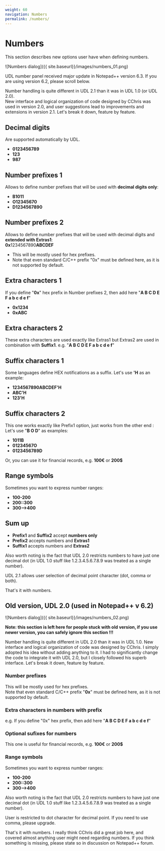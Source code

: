 ```yaml
---
weight: 60
navigation: Numbers
permalink: /numbers/
---
```


# Numbers

This section describes new options user have when defining numbers.

![Numbers dialog]({{ site.baseurl}}/images/numbers_01.png)

UDL number panel received major update in Notepad++ version 6.3. If you are using version 6.2, please scroll below.

Number handling is quite different in UDL 2.1 than it was in UDL 1.0 (or UDL 2.0).<br>
New interface and logical organization of code designed by CChris was used in version 2.0, and user suggestions lead to improvements and extensions in version 2.1. Let's break it down, feature by feature.

## Decimal digits

Are supported automatically by UDL.

- __0123456789__
- __123__
- __987__

## Number prefixes 1

Allows to define number prefixes that will be used with __decimal digits only__:

- __B1011__
- __O12345670__
- __D1234567890__

## Number prefixes 2

Allows to define number prefixes that will be used with decimal digits and __extended with Extras1__:<br>
**0x**1234567890**ABCDEF**

- This will be mostly used for hex prefixes.
- Note that even standard C/C++ prefix "0x" must be defined here, as it is not supported by default.

## Extra characters 1

If you define "__0x__" hex prefix in Number prefixes 2, then add here "__A B C D E F a b c d e f__"

- __0x1234__
- __0xABC__

## Extra characters 2

These extra characters are used exactly like Extras1 but Extras2 are used in combination with __Suffix1__. e.g. "__A B C D E F a b c d e f__"

## Suffix characters 1

Some languages define HEX notifications as a suffix. Let's use __'H__ as an example:

- __1234567890ABCDEF'H__
- __ABC'H__
- __123'H__

## Suffix characters 2

This one works exactly like Prefix1 option, just works from the other end : Let's use "__B O D__" as examples:

- __1011B__
- __01234567O__
- __0123456789D__

Or, you can use it for financial records, e.g. __100€__ or __200$__

## Range symbols

Sometimes you want to express number ranges:

- __100-200__
- __200::300__
- __300-->400__

## Sum up

- __Prefix1__ and __Suffix2__ accept __numbers only__
- __Prefix2__ accepts numbers and __Extras1__
- __Suffix1__ accepts numbers and __Extras2__

Also worth noting is the fact that UDL 2.0 restricts numbers to have just one decimal dot (in UDL 1.0 stuff like 1.2.3.4.5.6.7.8.9 was treated as a single number).

UDL 2.1 allows user selection of decimal point character (dot, comma or both).

That's it with numbers.


## Old version, UDL 2.0 (used in Notepad++ v 6.2)

![Numbers dialog]({{ site.baseurl}}/images/numbers_02.png)

__Note: this section is left here for people stuck with old version, if you use newer version, you can safely ignore this section !!!__

Number handling is quite different in UDL 2.0 than it was in UDL 1.0. New interface and logical organization of code was designed by CChris. I simply adopted his idea without adding anything to it. I had to significantly change the code to integrate it with UDL 2.0, but I closely followed his superb interface. Let's break it down, feature by feature.

### Number prefixes

This will be mostly used for hex prefixes.<br>
Note that even standard C/C++ prefix "__0x__" must be defined here, as it is not supported by default.

### Extra characters in numbers with prefix

e.g. If you define "0x" hex prefix, then add here "__A B C D E F a b c d e f__"

### Optional sufixes for numbers

This one is useful for financial records, e.g. __100€__ or __200$__

### Range symbols

Sometimes you want to express number ranges:

- __100-200__
- __200::300__
- __300-->400__

Also worth noting is the fact that UDL 2.0 restricts numbers to have just one decimal dot (in UDL 1.0 stuff like 1.2.3.4.5.6.7.8.9 was treated as a single number).

User is  restricted to dot character for decimal point. If you need to use comma, please upgrade.

That's it with numbers. I really think CChris did a great job here, and covered almost anything user might need regarding numbers. If you think something is missing, please state so in discussion on Notepad++ forum.
